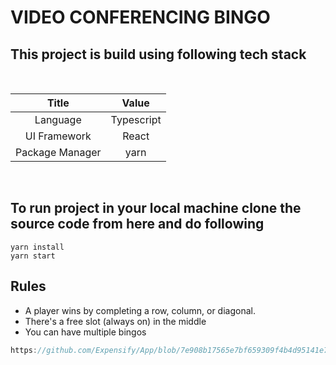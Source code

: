 # VIDEO CONFERENCING BINGO

## This project is build using following tech stack

&nbsp;

|      Title      |   Value    |
| :-------------: | :--------: |
|    Language     | Typescript |
|  UI Framework   |   React    |
| Package Manager |    yarn    |

&nbsp;

## To run project in your local machine clone the source code from here and do following

```
yarn install
yarn start
```

## Rules

- A player wins by completing a row, column, or diagonal.
- There's a free slot (always on) in the middle
- You can have multiple bingos

```js
https://github.com/Expensify/App/blob/7e908b17565e7bf659309f4b4d95141e70094ab9/src/components/LHNOptionsList/OptionRowLHN.js#L104C4-L108C100
```
